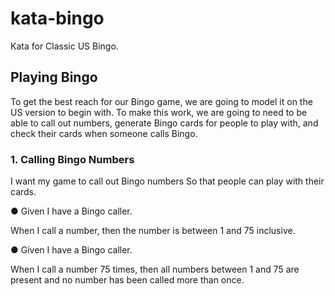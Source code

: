 # kata-bingo
Kata for Classic US Bingo.
## Playing Bingo
To get the best reach for our Bingo game, we are going to model it on the US version to begin with. To make this
work, we are going to need to be able to call out numbers, generate Bingo cards for people to play with, and check
their cards when someone calls Bingo.

### 1. Calling Bingo Numbers
I want my game to call out Bingo numbers
So that people can play with their cards.

● Given I have a Bingo caller.

When I call a number, then the number is between 1 and 75 inclusive.

● Given I have a Bingo caller.

When I call a number 75 times, then all numbers between 1 and 75 are present and no number has been called more than once.
